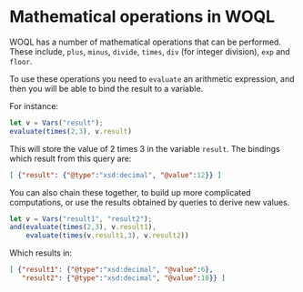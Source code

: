 # Mathematical operations in WOQL

WOQL has a number of mathematical operations that can be
performed. These include, `plus`, `minus`, `divide`, `times`, `div`
(for integer division), `exp` and `floor`.

To use these operations you need to `evaluate` an arithmetic
expression, and then you will be able to bind the result to a
variable.

For instance:

```javascript
let v = Vars("result");
evaluate(times(2,3), v.result)
```

This will store the value of 2 times 3 in the variable `result`.  The
bindings which result from this query are:

```json
[ {"result": {"@type":"xsd:decimal", "@value":12}} ]
```

You can also chain these together, to build up more complicated
computations, or use the results obtained by queries to derive new
values.


```javascript
let v = Vars("result1", "result2");
and(evaluate(times(2,3), v.result1),
    evaluate(times(v.result1,3), v.result2))
```

Which results in:

```json
[ {"result1": {"@type":"xsd:decimal", "@value":6},
   "result2": {"@type":"xsd:decimal", "@value":18}} ]
```
